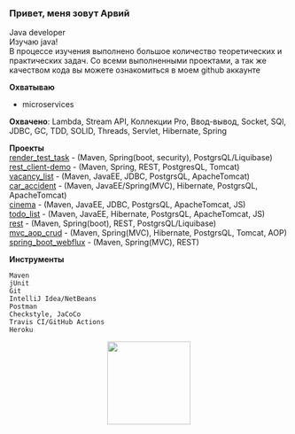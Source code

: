 ### Привет, меня зовут Арвий 
Java developer<br> 
Изучаю java!<br> 
В процессе изучения выполнено большое количество теоретических и практических задач.
Со всеми выполненными проектами, а так же качеством кода вы можете ознакомиться в моем github аккаунте

**Охватываю**
* microservices

**Охвачено**: 
Lambda, Stream API, Коллекции Pro, Ввод-вывод, Socket, SQl, JDBC, GC, TDD, SOLID, Threads, Servlet, Hibernate, Spring

**Проекты**
<br>[render_test_task](https://github.com/ArvikVan/farmrender) - (Maven, Spring(boot, security), PostgrsQL/Liquibase)
<br>[rest_client-demo](https://github.com/ArvikVan/restex) - (Maven, Spring, REST, PostgresQL, Tomcat)
<br>[vacancy_list](https://github.com/ArvikVan/job4j_dreamjob) - (Maven, JavaEE, JDBC, PostgrsQL, ApacheTomcat)
<br>[car_accident](https://github.com/ArvikVan/job4j_car_accident) - (Maven, JavaEE/Spring(MVC), Hibernate, PostgrsQL, ApacheTomcat)
<br>[cinema](https://github.com/ArvikVan/job4j_cinema) - (Maven, JavaEE, JDBC, PostgrsQL, ApacheTomcat, JS)
<br>[todo_list](https://github.com/ArvikVan/job4j_todo) - (Maven, JavaEE, Hibernate, PostgrsQL, ApacheTomcat, JS)
<br>[rest](https://github.com/ArvikVan/job4j_auth) - (Maven, Spring(boot), REST, PostgrsQL/Liquibase)
<br>[mvc_aop_crud](https://github.com/ArvikVan/mvchibernateaop) - (Maven, Spring(MVC), Hibernate, PostgrsQL, Tomcat, AOP)
<br>[spring_boot_webflux](https://github.com/ArvikVan/weather_reactive) - (Maven, Spring(MVC), REST)

**Инструменты**

    Maven
    jUnit
    Git
    IntelliJ Idea/NetBeans
    Postman
    Сheckstyle, JaCoCo
    Travis CI/GitHub Actions
    Heroku

<p align='center'>
   <a href="https://github-readme-stats.vercel.app/api?username=ArvikVan&show_icons=true&count_private=true">
<img height=150 src="https://github-readme-stats.vercel.app/api?username=ArvikVan&show_icons=true&count_private=true"/></a>

</p>
    